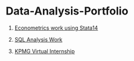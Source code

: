 # Data-Analysis-Portfolio

1. [Econometrics work using Stata14](https://www.google.com]https://github.com/mujont/Munoz_Econometrics)

2. [SQL Analysis Work](https://github.com/mujont/SQL_Practice)
 
3. [KPMG Virtual Internship](https://github.com/mujont/KPMG-Internship)
